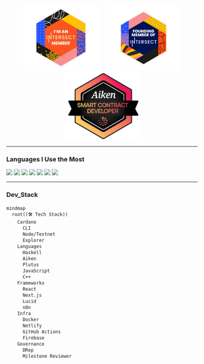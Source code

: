 



<p align="center">
  <img src="./im_BG.png" alt="Intersect Member Badge" width="200" style="margin-right:16px;" />
  <img src="./IFM-removebg-preview.png" alt="Founding Member Badge" width="200" />
  <img src="./akb_bg.png" alt="Aiken Emurgo SCD" width="200" />
</p>


---

###  Languages I Use the Most

<p>
  <img src="https://img.shields.io/badge/Haskell-%235e5086.svg?style=flat&logo=haskell&logoColor=white"/>
  <img src="https://img.shields.io/badge/Aiken-%234A4A55.svg?style=flat&logo=haskell&logoColor=white"/>
  <img src="https://img.shields.io/badge/Plutus-%232D3748.svg?style=flat&logo=cardano&logoColor=white"/>
  <img src="https://img.shields.io/badge/JavaScript-%23F7DF1E.svg?style=flat&logo=javascript&logoColor=black"/>
  <img src="https://img.shields.io/badge/C++-%2300599C.svg?style=flat&logo=c%2B%2B&logoColor=white"/>
  <img src="https://img.shields.io/badge/Node.js-%23339933.svg?style=flat&logo=node.js&logoColor=white"/>
  <img src="https://img.shields.io/badge/Vue.js-%2335495e.svg?style=flat&logo=vuedotjs&logoColor=%234FC08D"/>
</p>

---

###  Dev_Stack

```mermaid
mindmap
  root((🛠 Tech Stack))
    Cardano
      CLI
      Node/Testnet
      Explorer
    Languages
      Haskell
      Aiken
      Plutus
      JavaScript
      C++
    Frameworks
      React
      Next.js
      Lucid
      n8n
    Infra
      Docker
      Netlify
      GitHub Actions
      Firebase
    Governance
      DRep
      Milestone Reviewer
